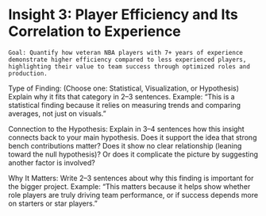 

# Insight 3: Player Efficiency and Its Correlation to Experience

    Goal: Quantify how veteran NBA players with 7+ years of experience demonstrate higher efficiency compared to less experienced players, highlighting their value to team success through optimized roles and production.

Type of Finding:
(Choose one: Statistical, Visualization, or Hypothesis)
Explain why it fits that category in 2–3 sentences. Example: “This is a statistical finding because it relies on measuring trends and comparing averages, not just on visuals.”

Connection to the Hypothesis:
Explain in 3–4 sentences how this insight connects back to your main hypothesis. Does it support the idea that strong bench contributions matter? Does it show no clear relationship (leaning toward the null hypothesis)? Or does it complicate the picture by suggesting another factor is involved?

Why It Matters:
Write 2–3 sentences about why this finding is important for the bigger project. Example: “This matters because it helps show whether role players are truly driving team performance, or if success depends more on starters or star players.”

